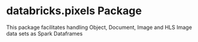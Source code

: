 # databricks.pixels Package

This package facilitates handling Object, Document, Image and HLS Image data sets as Spark Dataframes
